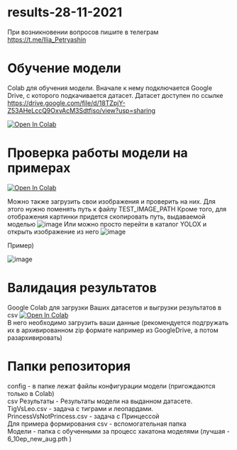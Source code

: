 # results-28-11-2021

При возникновении вопросов пишите в телеграм https://t.me/Ilia_Petryashin

# Обучение модели

Colab для обучения модели. Вначале к нему подключается Google Drive, с которого подкачивается датасет. Датасет доступен по ссылке https://drive.google.com/file/d/18TZpjY-Z53AHeLccQ9OxvAcM3Sdtfiso/view?usp=sharing

[![Open In Colab](https://colab.research.google.com/assets/colab-badge.svg)](https://colab.research.google.com/drive/1nb9aCvlY895IvEI4Qlv4TLJDBp553QWm?authuser=1)<br>

# Проверка работы модели на примерах

[![Open In Colab](https://colab.research.google.com/assets/colab-badge.svg)](https://colab.research.google.com/drive/1bDkUTKj24B5ZFXgshGQtw48R0n9sPll6?authuser=1#scrollTo=ePrLaAhN2OKQ)<br>

Можно также загрузить свои изображения и проверить на них. Для этого нужно поменять путь к файлу TEST_IMAGE_PATH
Кроме того, для отображения картинки придется скопировать путь, выдаваемой моделью
![image](https://user-images.githubusercontent.com/94632457/143732363-eba07a5f-2b57-4a84-82c5-5f3f221a473a.png)
Или можно просто перейти в каталог YOLOX и открыть изображение из него
![image](https://user-images.githubusercontent.com/94632457/143732393-4680c0f6-f885-47a8-9e42-8ae169a1be44.png)

Пример)

![image](https://user-images.githubusercontent.com/94632457/143732627-3c2b7382-6ea9-4f34-8cd9-67dfb02e5ea4.png)

# Валидация результатов 

Google Colab для загрузки Ваших датасетов и выгрузки результатов в csv
[![Open In Colab](https://colab.research.google.com/assets/colab-badge.svg)](https://colab.research.google.com/drive/1OXlQP12dkRSsDlD6adhu5VXlcpwKAbQ6?authuser=1#scrollTo=7BEUiqH-zh1c)<br>
В него необходимо загрузить ваши данные (рекомендуется подгружать их в архивированном zip формате например из GoogleDrive, а потом разархивировать)

# Папки репозитория
config - в папке лежат файлы конфигурации модели (пригождаются только в Colab)  
csv Результаты - Результаты модели на выданном датасете. TigVsLeo.csv - задача с тиграми и леопардами. PrincessVsNotPrincess.csv - задача с Принцессой  
Для примера формирования csv - вспомогательная папка  
Модели - папка с обученными за процесс хакатона моделями (лучшая - 6_10ep_new_aug.pth )  
